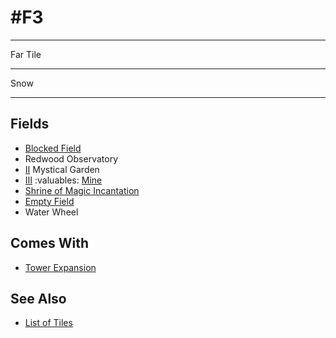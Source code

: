 # #F3

___
Far Tile
___
Snow
___


## Fields

- [Blocked Field](../keywords/blocked_field.md)
- Redwood Observatory
- [Ⅱ](../difficulties.md) Mystical Garden
- [Ⅲ](../difficulties.md) :valuables: [Mine](../fields.md#flaggable)
- [Shrine of Magic Incantation](../spells/index.md)
- [Empty Field](../keywords/empty_field.md)
- Water Wheel


## Comes With

- [Tower Expansion](../content/tower_expansion.md)


## See Also

- [List of Tiles](index.md)
